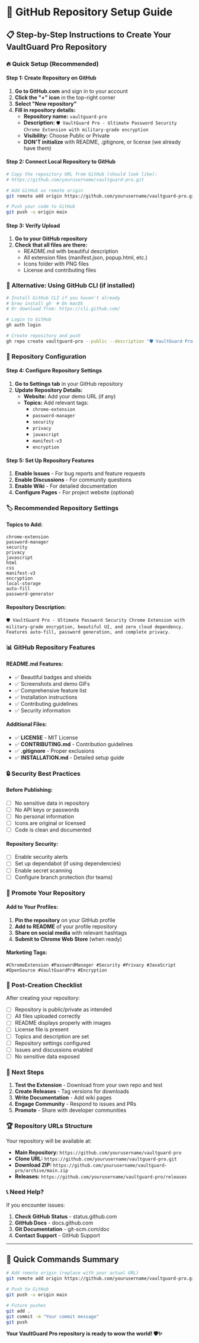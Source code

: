 # 🚀 GitHub Repository Setup Guide

## 📋 Step-by-Step Instructions to Create Your VaultGuard Pro Repository

### 🔥 Quick Setup (Recommended)

#### Step 1: Create Repository on GitHub
1. **Go to GitHub.com** and sign in to your account
2. **Click the "+" icon** in the top-right corner
3. **Select "New repository"**
4. **Fill in repository details:**
   - **Repository name:** `vaultguard-pro`
   - **Description:** `🛡️ VaultGuard Pro - Ultimate Password Security Chrome Extension with military-grade encryption`
   - **Visibility:** Choose Public or Private
   - **DON'T initialize** with README, .gitignore, or license (we already have them)

#### Step 2: Connect Local Repository to GitHub
```bash
# Copy the repository URL from GitHub (should look like):
# https://github.com/yourusername/vaultguard-pro.git

# Add GitHub as remote origin
git remote add origin https://github.com/yourusername/vaultguard-pro.git

# Push your code to GitHub
git push -u origin main
```

#### Step 3: Verify Upload
1. **Go to your GitHub repository**
2. **Check that all files are there:**
   - README.md with beautiful description
   - All extension files (manifest.json, popup.html, etc.)
   - Icons folder with PNG files
   - License and contributing files

### 🎯 Alternative: Using GitHub CLI (if installed)

```bash
# Install GitHub CLI if you haven't already
# brew install gh  # On macOS
# Or download from: https://cli.github.com/

# Login to GitHub
gh auth login

# Create repository and push
gh repo create vaultguard-pro --public --description "🛡️ VaultGuard Pro - Ultimate Password Security Chrome Extension" --push
```

### 📝 Repository Configuration

#### Step 4: Configure Repository Settings
1. **Go to Settings tab** in your GitHub repository
2. **Update Repository Details:**
   - **Website:** Add your demo URL (if any)
   - **Topics:** Add relevant tags:
     - `chrome-extension`
     - `password-manager`
     - `security`
     - `privacy`
     - `javascript`
     - `manifest-v3`
     - `encryption`

#### Step 5: Set Up Repository Features
1. **Enable Issues** - For bug reports and feature requests
2. **Enable Discussions** - For community questions
3. **Enable Wiki** - For detailed documentation
4. **Configure Pages** - For project website (optional)

### 🏷️ Recommended Repository Settings

#### Topics to Add:
```
chrome-extension
password-manager
security
privacy
javascript
html
css
manifest-v3
encryption
local-storage
auto-fill
password-generator
```

#### Repository Description:
```
🛡️ VaultGuard Pro - Ultimate Password Security Chrome Extension with military-grade encryption, beautiful UI, and zero cloud dependency. Features auto-fill, password generation, and complete privacy.
```

### 📊 GitHub Repository Features

#### README.md Features:
- ✅ Beautiful badges and shields
- ✅ Screenshots and demo GIFs
- ✅ Comprehensive feature list
- ✅ Installation instructions
- ✅ Contributing guidelines
- ✅ Security information

#### Additional Files:
- ✅ **LICENSE** - MIT License
- ✅ **CONTRIBUTING.md** - Contribution guidelines
- ✅ **.gitignore** - Proper exclusions
- ✅ **INSTALLATION.md** - Detailed setup guide

### 🔒 Security Best Practices

#### Before Publishing:
- [ ] No sensitive data in repository
- [ ] No API keys or passwords
- [ ] No personal information
- [ ] Icons are original or licensed
- [ ] Code is clean and documented

#### Repository Security:
- [ ] Enable security alerts
- [ ] Set up dependabot (if using dependencies)
- [ ] Enable secret scanning
- [ ] Configure branch protection (for teams)

### 📱 Promote Your Repository

#### Add to Your Profiles:
1. **Pin the repository** on your GitHub profile
2. **Add to README** of your profile repository
3. **Share on social media** with relevant hashtags
4. **Submit to Chrome Web Store** (when ready)

#### Marketing Tags:
```
#ChromeExtension #PasswordManager #Security #Privacy #JavaScript #OpenSource #VaultGuardPro #Encryption
```

### 🎉 Post-Creation Checklist

After creating your repository:

- [ ] Repository is public/private as intended
- [ ] All files uploaded correctly
- [ ] README displays properly with images
- [ ] License file is present
- [ ] Topics and description are set
- [ ] Repository settings configured
- [ ] Issues and discussions enabled
- [ ] No sensitive data exposed

### 🚀 Next Steps

1. **Test the Extension** - Download from your own repo and test
2. **Create Releases** - Tag versions for downloads
3. **Write Documentation** - Add wiki pages
4. **Engage Community** - Respond to issues and PRs
5. **Promote** - Share with developer communities

### 🏆 Repository URLs Structure

Your repository will be available at:
- **Main Repository:** `https://github.com/yourusername/vaultguard-pro`
- **Clone URL:** `https://github.com/yourusername/vaultguard-pro.git`
- **Download ZIP:** `https://github.com/yourusername/vaultguard-pro/archive/main.zip`
- **Releases:** `https://github.com/yourusername/vaultguard-pro/releases`

### 📞 Need Help?

If you encounter issues:
1. **Check GitHub Status** - status.github.com
2. **GitHub Docs** - docs.github.com
3. **Git Documentation** - git-scm.com/doc
4. **Contact Support** - GitHub Support

---

## 🎯 Quick Commands Summary

```bash
# Add remote origin (replace with your actual URL)
git remote add origin https://github.com/yourusername/vaultguard-pro.git

# Push to GitHub
git push -u origin main

# Future pushes
git add .
git commit -m "Your commit message"
git push
```

**Your VaultGuard Pro repository is ready to wow the world! 🛡️✨**
